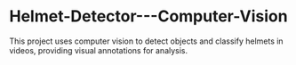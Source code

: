 # Helmet-Detector---Computer-Vision
This project uses computer vision to detect objects and classify helmets in videos, providing visual annotations for analysis.

